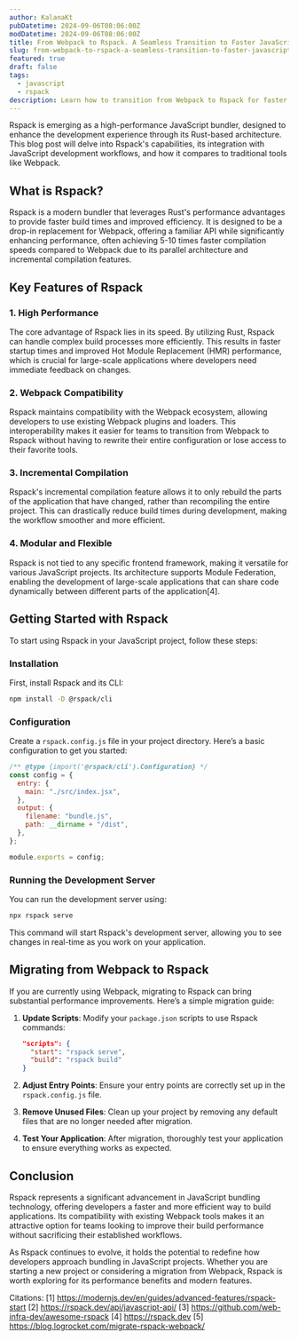 ```yaml
---
author: KalanaKt
pubDatetime: 2024-09-06T08:06:00Z
modDatetime: 2024-09-06T08:06:00Z
title: From Webpack to Rspack. A Seamless Transition to Faster JavaScript Bundling
slug: from-webpack-to-rspack-a-seamless-transition-to-faster-javascript-bundling
featured: true
draft: false
tags:
  - javascript
  - rspack
description: Learn how to transition from Webpack to Rspack for faster JavaScript bundling.
---
```


Rspack is emerging as a high-performance JavaScript bundler, designed to enhance the development experience through its Rust-based architecture. This blog post will delve into Rspack's capabilities, its integration with JavaScript development workflows, and how it compares to traditional tools like Webpack.

## What is Rspack?

Rspack is a modern bundler that leverages Rust's performance advantages to provide faster build times and improved efficiency. It is designed to be a drop-in replacement for Webpack, offering a familiar API while significantly enhancing performance, often achieving 5-10 times faster compilation speeds compared to Webpack due to its parallel architecture and incremental compilation features.

## Key Features of Rspack

### 1. High Performance

The core advantage of Rspack lies in its speed. By utilizing Rust, Rspack can handle complex build processes more efficiently. This results in faster startup times and improved Hot Module Replacement (HMR) performance, which is crucial for large-scale applications where developers need immediate feedback on changes.

### 2. Webpack Compatibility

Rspack maintains compatibility with the Webpack ecosystem, allowing developers to use existing Webpack plugins and loaders. This interoperability makes it easier for teams to transition from Webpack to Rspack without having to rewrite their entire configuration or lose access to their favorite tools.

### 3. Incremental Compilation

Rspack's incremental compilation feature allows it to only rebuild the parts of the application that have changed, rather than recompiling the entire project. This can drastically reduce build times during development, making the workflow smoother and more efficient.

### 4. Modular and Flexible

Rspack is not tied to any specific frontend framework, making it versatile for various JavaScript projects. Its architecture supports Module Federation, enabling the development of large-scale applications that can share code dynamically between different parts of the application[4].

## Getting Started with Rspack

To start using Rspack in your JavaScript project, follow these steps:

### Installation

First, install Rspack and its CLI:

```bash
npm install -D @rspack/cli
```

### Configuration

Create a `rspack.config.js` file in your project directory. Here’s a basic configuration to get you started:

```javascript
/** @type {import('@rspack/cli').Configuration} */
const config = {
  entry: {
    main: "./src/index.jsx",
  },
  output: {
    filename: "bundle.js",
    path: __dirname + "/dist",
  },
};

module.exports = config;
```

### Running the Development Server

You can run the development server using:

```bash
npx rspack serve
```

This command will start Rspack's development server, allowing you to see changes in real-time as you work on your application.

## Migrating from Webpack to Rspack

If you are currently using Webpack, migrating to Rspack can bring substantial performance improvements. Here’s a simple migration guide:

1. **Update Scripts**: Modify your `package.json` scripts to use Rspack commands:

   ```json
   "scripts": {
     "start": "rspack serve",
     "build": "rspack build"
   }
   ```

2. **Adjust Entry Points**: Ensure your entry points are correctly set up in the `rspack.config.js` file.

3. **Remove Unused Files**: Clean up your project by removing any default files that are no longer needed after migration.

4. **Test Your Application**: After migration, thoroughly test your application to ensure everything works as expected.

## Conclusion

Rspack represents a significant advancement in JavaScript bundling technology, offering developers a faster and more efficient way to build applications. Its compatibility with existing Webpack tools makes it an attractive option for teams looking to improve their build performance without sacrificing their established workflows.

As Rspack continues to evolve, it holds the potential to redefine how developers approach bundling in JavaScript projects. Whether you are starting a new project or considering a migration from Webpack, Rspack is worth exploring for its performance benefits and modern features.

Citations:
[1] <https://modernjs.dev/en/guides/advanced-features/rspack-start>
[2] <https://rspack.dev/api/javascript-api/>
[3] <https://github.com/web-infra-dev/awesome-rspack>
[4] <https://rspack.dev>
[5] <https://blog.logrocket.com/migrate-rspack-webpack/>
